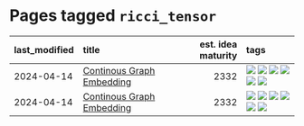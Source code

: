 # Pages tagged `ricci_tensor`

|last_modified|title|est. idea maturity|tags
|:---|:---|---:|:---|
|2024-04-14|[Continous Graph Embedding](../semantic_space_geometry.md)|2332|[![](https://img.shields.io/badge/tag-differential_geometry-cc5ed7)](../tags/differential_geometry.md) [![](https://img.shields.io/badge/tag-experimental-7c795e)](../tags/experimental.md) [![](https://img.shields.io/badge/tag-gnn-dd597e)](../tags/gnn.md) [![](https://img.shields.io/badge/tag-ricci_tensor-e8ae48)](../tags/ricci_tensor.md) [![](https://img.shields.io/badge/tag-riemannian_geometry-b5ec2c)](../tags/riemannian_geometry.md) [![](https://img.shields.io/badge/tag-topology-f76896)](../tags/topology.md)|
|2024-04-14|[Continous Graph Embedding](../continuous_graph_embedding.md)|2332|[![](https://img.shields.io/badge/tag-differential_geometry-cc5ed7)](../tags/differential_geometry.md) [![](https://img.shields.io/badge/tag-experimental-7c795e)](../tags/experimental.md) [![](https://img.shields.io/badge/tag-gnn-dd597e)](../tags/gnn.md) [![](https://img.shields.io/badge/tag-ricci_tensor-e8ae48)](../tags/ricci_tensor.md) [![](https://img.shields.io/badge/tag-riemannian_geometry-b5ec2c)](../tags/riemannian_geometry.md) [![](https://img.shields.io/badge/tag-topology-f76896)](../tags/topology.md)|